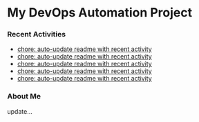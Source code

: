 # My DevOps Automation Project

### Recent Activities
<!-- activity:START -->
- [chore: auto-update readme with recent activity](https://github.com/kaigiii/mybowling-app/commit/0678e58ae52f9b956cccf00d90d5ad0016557fa1)
- [chore: auto-update readme with recent activity](https://github.com/kaigiii/mybowling-app/commit/2347e9da28eb2e3b48a20fa224dff1d1ad23aca9)
- [chore: auto-update readme with recent activity](https://github.com/kaigiii/mybowling-app/commit/0775f4fefa22b8b4d75133f49174be7b8ccc058b)
- [chore: auto-update readme with recent activity](https://github.com/kaigiii/mybowling-app/commit/59824e6baf5770b56a530101b8effa7d89537ca4)
- [chore: auto-update readme with recent activity](https://github.com/kaigiii/mybowling-app/commit/5e9a98f3c775b84c4403c2cd6b22b2bff9b71c7d)
<!-- activity:END -->

### About Me
<!-- MYLINKS:START -->
<!-- MYLINKS:END -->

update...
